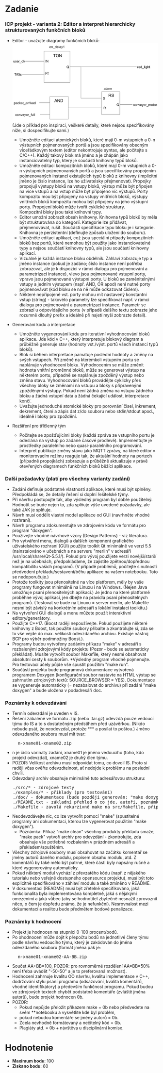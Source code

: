 # **Zadanie**
### ICP projekt - varianta 2: Editor a interpret hierarchicky strukturovaných funkčních bloků

*   Editor - uvažujte diagramy funkčních bloků: ![Functionblockexample.png](./Functionblockexample.png)
    (Jde o příklad pro inspiraci, veškeré detaily, které nejsou specifikovány níže, si dospecifikujte sami.)
    *   Umožněte editaci atomických bloků, které mají 0-m vstupních a 0-n výstupních pojmenovaných portů a jsou specifikovány obecným víceřádkovým textem (editor nekontrojuje syntax, ale počítejte s C/C++). Každý takový blok má jméno a je chápán jako instanciovatelný typ, který je součástí knihovny typů bloků.
    *   Umožněte editaci kompozitních bloků, které mají 0-m vstupních a 0-n výstupních pojmenovaných portů a jsou specifikovány propojením pojmenovaných instancí existujících typů bloků z knihovny (implicitní jméno je číslo instance, lze ho uživatelsky přejmenovat). Propojky propojují výstupy bloků na vstupy bloků, výstup může být připojen na více vstupů a na vstup může být připojeno víc výstupů. Porty kompozitu mou být připojeny na vstupy vnitřních bloků, výstupy vnitřních bloků kompozitu mohou být připojeny na jeho výstupní porty. Propojení bloků může tvořit cyklické struktury.  
        Kompozitní bloky jsou také knihovní typy.
    *   Editor umožní zobrazit obsah knihovny. Knihovna typů bloků by měla být strukturována do kategorií. Kategorie lze přidávat, přejmenovávat, rušit. Součástí specifikace typu bloku je i kategorie. Knihovna je perzistentní (definujte způsob uložení do souboru).
    *   Umožněte editaci aplikací, což jsou speciální případy kompozitních bloků bez portů, které nemohou být použity jako instanciovatelné typy a nejsou součástí knihovny typů, ale jsou součástí knihovny aplikací.
    *   Vizuálně je každá instance bloku obdélník. Záhlaví zobrazuje typ a jméno instance (pokud je zadáno; číslo instance není potřeba zobrazovat, ale je k dispozici v rámci dialogu pro pojmenování a parametrizaci instance), vlevo jsou pojmenované vstupní porty, vpravo jsou pojmenované výstupní porty. U bloků se zaměnitelnými vstupy a jedním výstupem (např. AND, OR apod) není nutné porty pojmenovávat (kód bloku se na ně může odkazovat číslem).
    *   Některé nepřipojené vst. porty mohou mít nastavený konstantní vstup (string) - takovéto parametry lze specifikovat např. v rámci dialogu pro pojmenování a parametrizaci instance. Parametr se zobrazí u odpovídajícího portu (v případě delšího textu zobrazte jeho rozumně dlouhý prefix a ideálně při najetí myši zobrazte detail).

*   Generování kódu a interpretace
    *   Umožněte vygenerování kódu pro iterativní vyhodnocování bloků aplikace. Jde kód v C++, který interpretuje blokový diagram a průběžně generuje stav (hodnoty vst./výst. portů všech instancí typů bloků).
    *   Blok si během interpretace pamatuje poslední hodnoty a změny na svých vstupech. Při změně na kterémkoli vstupním portu se naplánuje vyhodnocení bloku. Vyhodnocením se může změnit hodnota vnitřní proměnné bloků, může se generovat výstup na některém portu, případně se naplánuje zpožděný výstup nebo změna stavu. Vyhodnocování bloků provádějte cyklicky přes všechny bloky se změnami na vstupu a bloky s připravenými zpožděnými výstupy. Pokud není žádná změna na vstupu žádného bloku a žádná vstupní data a žádná čekající událost, interpretace končí.
    *   Uvažujte jednoduché atomické bloky pro porovnání čísel, inkrement, dekrement, čtení a zápis dat z/do souboru nebo stdin/stdout apod., ideálně i bloky pro zpoždění.

*   Rozšíření pro tříčlenný tým
    *   Počítejte se zpožďujícími bloky (každá zpráva ze vstupního portu je odeslána na výstup po zadané časové prodlevě). Implementujte je prostředky paralelního nebo quasi-paralelního programování.
    *   Interpret publikuje změny stavu jako MQTT zprávy, na které editor v monitorovacím režimu reaguje tak, že aktuální hodnoty na portech (případně propojkách) zobrazuje a průběžně aktualizuje v právě otevřených diagramech funkčních bloků běžící aplikace.

### Další požadavky (platí pro všechny varianty zadání)

*   Zadání definuje podstatné vlastnosti aplikace, které musí být splněny. Předpokládá se, že detaily řešení si doplní řešitelské týmy.
*   Při návrhu postupujte tak, aby výsledný program byl dobře použitelný. Hodnotit se bude nejen to, zda splňuje výše uvedené požadavky, ale také JAK je splňuje.
*   Návrh musí oddělit vlastní model aplikace od GUI (navrhněte vhodné rozhraní).
*   Návrh programu zdokumentujte ve zdrojovém kódu ve formátu pro program "doxygen".
*   Používejte vhodné návrhové vzory (Design Patterns) - viz literatura.
*   Pro vytváření menu, dialogů a dalších komponent grafického uživatelského rozhraní (GUI) použijte toolkit Qt minimálně ve verzi 5.5 (nainstalováno v učebnách a na serveru "merlin" v adresáři /usr/local/share/Qt-5.5.1/). Pokud pro vývoj použijete verzi novější/starší než je na učebnách, předpokládáme, že zajistíte zpětnou/dopřednou kompatibilitu vašich programů. (V případě problémů, počítejte s nutností předvedení překladu/sestavení/běhu aplikace na vašem notebooku. Toto se nedoporučuje.)
*   Protože toolkity jsou přenositelné na více platforem, měly by vaše programy fungovat minimálně na Linuxu i na Windows. (Nejen Java umožňuje psaní přenositelných aplikací.) Je jedno na které platformě proběhne vývoj aplikací, jen dbejte na pravidla psaní přenositelných programů. (Testovat se bude na Linuxu = server merlin, ale Makefile nesmí být závislý na konkrétním adresáři s lokální instalací toolkitu.)
*   Na vytvoření GUI dialogů a menu můžete použít interaktivní editory/generátory.
*   Použijte C++17\. (Boost raději nepoužívejte. Pokud použijete některé knihovny z Boost, tak použité soubory přibalte a zkontrolujte si, zda se to vše vejde do max. velikosti odevzdaného archivu. Existuje nástroj BCP pro výběr podmnožiny Boost.).
*   Programy budou vytvořeny zadáním příkazu "make" v adresáři s rozbalenými zdrojovými kódy projektu (Pozor - bude se automaticky překládat). Musíte vytvořit soubor Makefile, který nesmí obsahovat absolutní cesty k souborům. *Výsledný program vhodně pojmenujte. Pro testovací účely půjde vše spustit použitím "make run".
*   Součástí projektu bude programová dokumentace vytvořená programem Doxygen (konfigurační soubor nastavte na HTML výstup se zahrnutím zdrojových textů: SOURCE_BROWSER = YES). Dokumentace se vygeneruje automaticky (= nezabalovat do archivu) při zadání "make doxygen" a bude uložena v podadresáři doc.

### Poznámky k odevzdávání

*   Termín odevzdání je uveden v IS.
*   Řešení zabalené ve formátu .zip (nebo .tar.gz) odevzdá pouze vedoucí týmu do IS a to s dostatečným předstihem před uzávěrkou. (Nikdo nebude psát, že neodevzdal, protože *** a posílat to poštou.) Jméno odevzdaného souboru musí mít tvar:

<pre>     n-xname01-xname02.zip</pre>

*   n je číslo varinaty zadání, xname01 je jméno vedoucího (toho, kdo projekt odevzdal), xname02 je druhý člen týmu.
*   POZOR: Velikost archivu musí odpovídat tomu, co dovolí IS. Proto si raději včas ověřte odevzdtelnost, ať nedojde k problému na poslední chvíli.
*   Odevzdaný archiv obsahuje minimálně tuto adresářovou strukturu:

<pre>   ./src/* - zdrojové texty
   ./examples/* - příklady (pro testování)
   ./doc/ - dokumentace (bude později generován: "make doxygen")
   ./README.txt - základní přehled o co jde, autoři, poznámky, ...
   ./Makefile - zavolá rekurzivně make na src/Makefile, případně na generování dokumentace atd.</pre>

*   Neodevzdávejte nic, co lze vytvořit pomocí "make" (spustitelné programy ani dokumentaci, kterou lze vygenerovat použitím "make doxygen").
    *   Poznámka: Příkaz "make clean" všechny produkty překladu smaže, "make pack" vytvoří archiv pro odevzdání - zkontrolujte, zda obsahuje vše potřebné rozbalením v prázdném adresáři a překladem/spuštěním.
*   Všechny zdrojové soubory musí obsahovat na začátku komentář se jmény autorů daného modulu, popisem obsahu modulu, atd. Z komentářů by také mělo být patrné, které části byly napsány ručně a které vygenerovány automaticky.
*   Pokud některý modul vychází z převzatého kódu (např. z nějakého tutorialu nebo veřejně dostupného opensource projektu), musí být toto explicitně specifikováno v záhlaví modulu a také zmíněno v README.
*   V dokumentaci (README) musí být zřetelně specifikováno, jaká funkcionalita byla implementována kompletně, jaká s nějakými omezeními a jaká vůbec (aby se hodnotitel zbytečně nesnažil zprovoznit něco, o čem je dopředu známo, že je nefunkční). Nesrovnalost mezi dokumentací a realitou bude předmětem bodové penalizace.

### Poznámky k hodnocení

*   Projekt je hodnocen na stupnici 0-100 procent/bodů.
*   Po ohodnocení může dojít k přepočtu bodů na jednotlivé členy týmu podle návrhu vedoucího týmu, který je zakódován do jména odevzdaného souboru (formát jména pak je:

<pre>     n-xname01-xname02-AA-BB.zip </pre>

*   Součet AA+BB=100, POZOR: pro rovnoměrné rozdělení AA=BB=50% není třeba uvádět "-50-50" a je to preferovaná možnost).
*   Hodnocení zahrnuje kvalitu OO návrhu, kvalitu implementace v C++, dodržování stylu psaní programu (odsazování, kvalita komentářů, vhodné identifikátory) a především funkčnost programu. Pokud budou ve zdrojových textech chybět podstatné komentáře (zvláště jména autorů), bude projekt hodnocen 0b.
*   POZOR:
    *   Pokud nepůjde přeložit příkazem make = 0b nebo předvedete na svém **notebooku a vysvětlíte kde byl problém,
    *   pokud nebudou komentáře se jmény autorů = 0b.
    *   Zcela nevhodně formátovaný a nečitelný kód = 0b.
    *   Plagiáty atd. = 0b + návštěva u disciplinární komise.

# **Hodnotenie**
* **Maximum bodu**: 100
* **Ziskano bodu**: 60